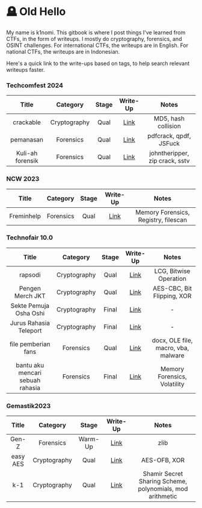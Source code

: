# 🪦 Old Hello

My name is k1nomi. This gitbook is where I post things I've learned from CTFs, in the form of writeups. I mostly do cryptography, forensics, and OSINT challenges. For international CTFs, the writeups are in English. For national CTFs, the writeups are in Indonesian.

Here's a quick link to the write-ups based on tags, to help search relevant writeups faster. &#x20;

### Techcomfest 2024

|       Title      |   Category   | Stage |                        Write-Up                       |              Notes             |
| :--------------: | :----------: | :---: | :---------------------------------------------------: | :----------------------------: |
|     crackable    | Cryptography |  Qual | [Link](competitions/2024/techcomfest-24/crackable.md) |       MD5, hash collision      |
|     pemanasan    |   Forensics  |  Qual | [Link](competitions/2024/techcomfest-24/pemanasan.md) |     pdfcrack, qpdf, JSFuck     |
| Kuli-ah forensik |   Forensics  |  Qual |   [Link](competitions/2024/techcomfest-24/kuliah.md)  | johntheripper, zip crack, sstv |

### NCW 2023

|    Title   |  Category | Stage |                    Write-Up                   |                 Notes                |
| :--------: | :-------: | :---: | :-------------------------------------------: | :----------------------------------: |
| Freminhelp | Forensics |  Qual | [Link](competitions/2023/ncw23/freminhelp.md) | Memory Forensics, Registry, filescan |

### Technofair 10.0

|               Title              |   Category   | Stage |                              Write-Up                             |                Notes                |
| :------------------------------: | :----------: | :---: | :---------------------------------------------------------------: | :---------------------------------: |
|              rapsodi             | Cryptography |  Qual |         [Link](competitions/2023/technofair-10/rapsodi.md)        |        LCG, Bitwise Operation       |
|         Pengen Merch JKT         | Cryptography |  Qual |    [Link](competitions/2023/technofair-10/pengen-merch-jkt.md)    |      AES-CBC, Bit Flipping, XOR     |
|      Sekte Pemuja Osha Oshi      | Cryptography | Final | [Link](competitions/2023/technofair-10/sekte-pemuja-osha-oshi.md) |                  -                  |
|      Jurus Rahasia Teleport      | Cryptography | Final |         [Link](technofair-10/cry/jurus-rahasia-teleport/)         |                  -                  |
|        file pemberian fans       |   Forensics  |  Qual |   [Link](competitions/2023/technofair-10/file-pemberian-fans.md)  | docx, OLE file, macro, vba, malware |
| bantu aku mencari sebuah rahasia |   Forensics  | Final |        [Link](competitions/2023/technofair-10/bantu-aku.md)       |     Memory Forensics, Volatility    |

### Gemastik2023

|   Title  |   Category   |  Stage  |                       Write-Up                      |                           Notes                           |
| :------: | :----------: | :-----: | :-------------------------------------------------: | :-------------------------------------------------------: |
|   Gen-Z  |   Forensics  | Warm-Up |   [Link](competitions/2023/gemastik-2023/gen-z.md)  |                            zlib                           |
| easy AES | Cryptography |   Qual  | [Link](competitions/2023/gemastik-2023/easy-aes.md) |                        AES-OFB, XOR                       |
|    k-1   | Cryptography |   Qual  |    [Link](competitions/2023/gemastik-2023/k-1.md)   | Shamir Secret Sharing Scheme, polynomials, mod arithmetic |
